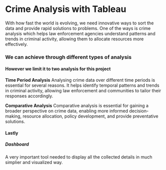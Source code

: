 # **Crime Analysis with Tableau**

With how fast the world is evolving, we need innovative ways to sort the data and provide rapid solutions to problems.
One of the ways is crime analysis which  helps law enforcement agencies understand patterns and trends in criminal activity, allowing them to allocate resources more effectively.

### We can achieve through different types of analysis
#### However we limit it to two analysis for this project

**Time Period Analysis**
Analysing crime data over different time periods is essential for several reasons. It helps identify temporal patterns and trends in criminal activity, allowing law enforcement and communities to tailor their responses accordingly.

**Comparative Analysis**
Comparative analysis is essential for gaining a broader perspective on crime data, enabling more informed decision-making, resource allocation, policy development, and provide preventative solutions.

#### Lastly
##### **Dashboard**
A very important tool needed to display all the collected details in much simplier and visualized way. 
